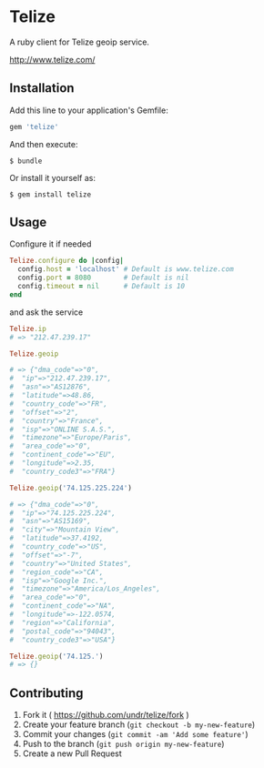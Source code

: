 # Telize

A ruby client for Telize geoip service.

http://www.telize.com/

## Installation

Add this line to your application's Gemfile:

```ruby
gem 'telize'
```

And then execute:

```
$ bundle
```

Or install it yourself as:

```
$ gem install telize
```

## Usage

Configure it if needed

```ruby
Telize.configure do |config|
  config.host = 'localhost' # Default is www.telize.com
  config.port = 8080        # Default is nil
  config.timeout = nil      # Default is 10
end
```

and ask the service

```ruby
Telize.ip
# => "212.47.239.17"

Telize.geoip

# => {"dma_code"=>"0",
#  "ip"=>"212.47.239.17",
#  "asn"=>"AS12876",
#  "latitude"=>48.86,
#  "country_code"=>"FR",
#  "offset"=>"2",
#  "country"=>"France",
#  "isp"=>"ONLINE S.A.S.",
#  "timezone"=>"Europe/Paris",
#  "area_code"=>"0",
#  "continent_code"=>"EU",
#  "longitude"=>2.35,
#  "country_code3"=>"FRA"}

Telize.geoip('74.125.225.224')

# => {"dma_code"=>"0",
#  "ip"=>"74.125.225.224",
#  "asn"=>"AS15169",
#  "city"=>"Mountain View",
#  "latitude"=>37.4192,
#  "country_code"=>"US",
#  "offset"=>"-7",
#  "country"=>"United States",
#  "region_code"=>"CA",
#  "isp"=>"Google Inc.",
#  "timezone"=>"America/Los_Angeles",
#  "area_code"=>"0",
#  "continent_code"=>"NA",
#  "longitude"=>-122.0574,
#  "region"=>"California",
#  "postal_code"=>"94043",
#  "country_code3"=>"USA"}

Telize.geoip('74.125.')
# => {}
```

## Contributing

1. Fork it ( https://github.com/undr/telize/fork )
2. Create your feature branch (`git checkout -b my-new-feature`)
3. Commit your changes (`git commit -am 'Add some feature'`)
4. Push to the branch (`git push origin my-new-feature`)
5. Create a new Pull Request

